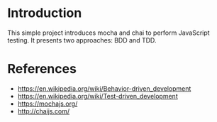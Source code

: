 Introduction
============

This simple project introduces mocha and chai to perform JavaScript testing.
It presents two approaches: BDD and TDD.

References
==========

* https://en.wikipedia.org/wiki/Behavior-driven_development
* https://en.wikipedia.org/wiki/Test-driven_development
* https://mochajs.org/
* http://chaijs.com/
